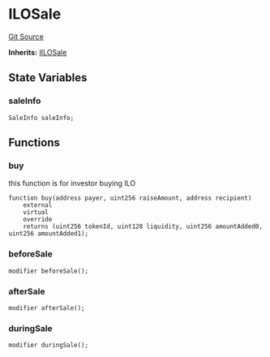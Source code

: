 # ILOSale
[Git Source](https://github.com/KYRDTeam/ilo-contracts/blob/319686becad627d36fa714d2345ca75a5a55cab1/src/base/ILOSale.sol)

**Inherits:**
[IILOSale](/src/interfaces/IILOSale.sol/interface.IILOSale.md)


## State Variables
### saleInfo

```solidity
SaleInfo saleInfo;
```


## Functions
### buy

this function is for investor buying ILO


```solidity
function buy(address payer, uint256 raiseAmount, address recipient)
    external
    virtual
    override
    returns (uint256 tokenId, uint128 liquidity, uint256 amountAdded0, uint256 amountAdded1);
```

### beforeSale


```solidity
modifier beforeSale();
```

### afterSale


```solidity
modifier afterSale();
```

### duringSale


```solidity
modifier duringSale();
```

